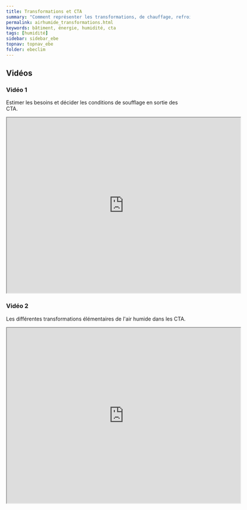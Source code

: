 ```yaml
---
title: Transformations et CTA
summary: "Comment représenter les transformations, de chauffage, refroidissement et humidification sur le diagramme psychrométrique, et calculer leurs puissances"
permalink: airhumide_transformations.html
keywords: bâtiment, énergie, humidité, cta
tags: [humidité]
sidebar: sidebar_ebe
topnav: topnav_ebe
folder: ebeclim
---
```


## Vidéos

### Vidéo 1

Estimer les besoins et décider les conditions de soufflage en sortie des CTA.

<iframe src="https://player.vimeo.com/video/146772283?color=ff9933&portrait=0" width="640" height="480" frameborder="1" webkitallowfullscreen mozallowfullscreen allowfullscreen></iframe>

### Vidéo 2

Les différentes transformations élémentaires de l'air humide dans les CTA.

<iframe src="https://player.vimeo.com/video/146783749?color=ff9933&portrait=0" width="640" height="480" frameborder="1" webkitallowfullscreen mozallowfullscreen allowfullscreen></iframe>
